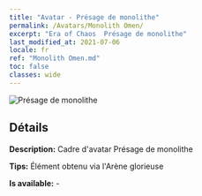 ```yaml
---
title: "Avatar - Présage de monolithe"
permalink: /Avatars/Monolith Omen/
excerpt: "Era of Chaos  Présage de monolithe"
last_modified_at: 2021-07-06
locale: fr
ref: "Monolith Omen.md"
toc: false
classes: wide
---
```

 ![Présage de monolithe](/images/a/avatarFrame_85.png)

## Détails

 **Description:** Cadre d'avatar Présage de monolithe 

 **Tips:** Élément obtenu via l'Arène glorieuse 

 **Is available:**  - 

